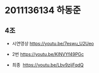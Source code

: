 # 2011136134 하동준
## 4조

- 시연영상 https://youtu.be/7eswu_U2Ueo
- 2번 https://youtu.be/KlNVYf49PGc


- 최종  https://youtu.be/Lbv9zijFqdQ
